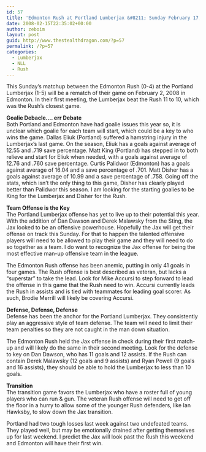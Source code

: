 ```yaml
---
id: 57
title: 'Edmonton Rush at Portland Lumberjax &#8211; Sunday February 17, 2008'
date: 2008-02-15T22:35:02+00:00
author: zeboim
layout: post
guid: http://www.thestealthdragon.com/?p=57
permalink: /?p=57
categories:
  - Lumberjax
  - NLL
  - Rush
---
```

This Sunday&#8217;s matchup between the Edmonton Rush (0-4) at the Portland Lumberjax (1-5) will be a rematch of their game on February 2, 2008 in Edmonton. In their first meeting, the Lumberjax beat the Rush 11 to 10, which was the Rush&#8217;s closest game.

**Goalie Debacle&#8230;. err Debate**  
Both Portland and Edmonton have had goalie issues this year so, it is unclear which goalie for each team will start, which could be a key to who wins the game. Dallas Eliuk (Portland) suffered a hamstring injury in the Lumberjax&#8217;s last game. On the season, Eliuk has a goals against average of 12.55 and .719 save percentage. Matt King (Portland) has stepped in to both relieve and start for Eliuk when needed, with a goals against average of 12.76 and .760 save percentage. Curtis Palidwor (Edmonton) has a goals against average of 16.04 and a save percentage of .701. Matt Disher has a goals against average of 10.99 and a save percentage of .758. Going off the stats, which isn&#8217;t the only thing to this game, Disher has clearly played better than Palidwor this season. I am looking for the starting goalies to be King for the Lumberjax and Disher for the Rush.

**Team Offense is the Key**  
The Portland Lumberjax offense has yet to live up to their potential this year. With the addition of Dan Dawson and Derek Malawsky from the Sting, the Jax looked to be an offensive powerhouse. Hopefully the Jax will get their offense on track this Sunday. For that to happen the talented offensive players will need to be allowed to play their game and they will need to do so together as a team. I do want to recognize the Jax offense for being the most effective man-up offensive team in the league.

The Edmonton Rush offense has been anemic, putting in only 41 goals in four games. The Rush offense is best described as veteran, but lacks a &#8220;superstar&#8221; to take the lead. Look for Mike Accursi to step forward to lead the offense in this game that the Rush need to win. Accursi currently leads the Rush in assists and is tied with teammates for leading goal scorer. As such, Brodie Merrill will likely be covering Accursi.

**Defense, Defense, Defense**  
Defense has been the anchor for the Portland Lumberjax. They consistently play an aggressive style of team defense. The team will need to limit their team penalties so they are not caught in the man down situation.

The Edmonton Rush held the Jax offense in check during their first match-up and will likely do the same in their second meeting. Look for the defense to key on Dan Dawson, who has 11 goals and 12 assists. If the Rush can contain Derek Malawsky (12 goals and 9 assists) and Ryan Powell (9 goals and 16 assists), they should be able to hold the Lumberjax to less than 10 goals.

**Transition**  
The transition game favors the Lumberjax who have a roster full of young players who can run & gun. The veteran Rush offense will need to get off the floor in a hurry to allow some of the younger Rush defenders, like Ian Hawksby, to slow down the Jax transition.

Portland had two tough losses last week against two undefeated teams. They played well, but may be emotionally drained after getting themselves up for last weekend. I predict the Jax will look past the Rush this weekend and Edmonton will have their first win.